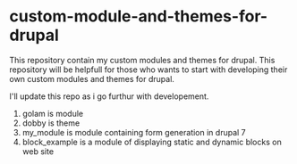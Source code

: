 custom-module-and-themes-for-drupal
===================================

This repository contain my custom modules and themes
for drupal. 
This repository will be helpfull for those who wants to start with developing their own custom modules and themes for drupal. 



I'll update this repo as i go furthur with developement.

1. golam is module
2. dobby is theme
3. my_module is module containing form generation in drupal 7
4. block_example is a module of displaying static and dynamic blocks on web site 

